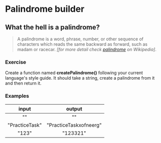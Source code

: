 # Palindrome builder

## What the hell is a palindrome?

> A palindrome is a word, phrase, number, or other sequence of characters which
> reads the same backward as forward, such as madam or racecar. *\[for more
> detail check [palindrome](https://en.wikipedia.org/wiki/Palindrome) on
> Wikipedia]*.

### Exercise

Create a function named **createPalindrome()** following your current language's
style guide. It should take a string, create a palindrome from it and then
return it.

### Examples

|    input   |       output       |
| :--------: | :----------------: |
|     ""     |         ""         |
| "PracticeTask" | "PracticeTaskxofneerg" |
|    "123"   |      "123321"      |
